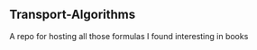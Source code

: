 Transport-Algorithms
----------------------------
A repo for hosting all those formulas I found interesting in books
